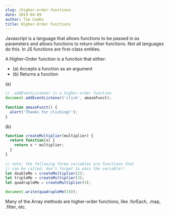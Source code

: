 ```yaml
---
slug: /higher-order-functions
date: 2019-04-09
author: Tim Combs
title: Higher-Order Functions
---
```


Javascript is a language that allows functions to be passed in as parameters and allows functions to return other functions. Not all languages do this. In JS functions are first-class entities.

A Higher-Order function is a function that either:
  - (a) Accepts a function as an argument
  - (b) Returns a function

(a)
```javascript
// .addEventListener is a higher-order function
document.addEventListener('click', amazeFunct);
  
function amazeFunct() {
  alert('Thanks for clicking!');
}
```  
(b)
```javascript
function createMultiplier(multiplier) {
  return function(x) {
    return x * multiplier;
  }
}
  
// note: the following three variables are functions that
// can be called, don't forget to pass the variable!!
let doubleMe = createMultiplier(2);
let tripleMe = createMultiplier(3);
let quadrupleMe = createMultiplier(4);

document.write(quadrupleMe(10));
```

Many of the Array methods are higher-order functions, like .forEach, .map, .filter, etc.